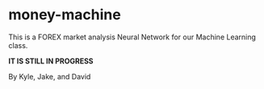 # money-machine
This is a FOREX market analysis Neural Network for our Machine Learning class.

**IT IS STILL IN PROGRESS**

By Kyle, Jake, and David